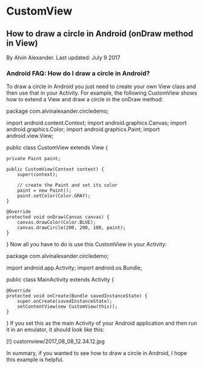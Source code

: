 # CustomView
## How to draw a circle in Android (onDraw method in View)

By Alvin Alexander. 
Last updated: July 9 2017
### Android FAQ: How do I draw a circle in Android?

To draw a circle in Android you just need to create your own View class and then use that in your Activity. For example, the following CustomView shows how to extend a View and draw a circle in the onDraw method:

package com.alvinalexander.circledemo;

import android.content.Context;
import android.graphics.Canvas;
import android.graphics.Color;
import android.graphics.Paint;
import android.view.View;

public class CustomView extends View {
    
    private Paint paint;

    public CustomView(Context context) {
        super(context);

        // create the Paint and set its color        
        paint = new Paint();
        paint.setColor(Color.GRAY);
    }

    @Override
    protected void onDraw(Canvas canvas) {
        canvas.drawColor(Color.BLUE);
        canvas.drawCircle(200, 200, 100, paint);
    }

}
Now all you have to do is use this CustomView in your Activity:

package com.alvinalexander.circledemo;

import android.app.Activity;
import android.os.Bundle;

public class MainActivity extends Activity {

    @Override
    protected void onCreate(Bundle savedInstanceState) {
        super.onCreate(savedInstanceState);
        setContentView(new CustomView(this));
    }

}
If you set this as the main Activity of your Android application and then run it in an emulator, it should look like this:

[!] customview/2017_08_08_12.34.12.jpg

In summary, if you wanted to see how to draw a circle in Android, I hope this example is helpful.
